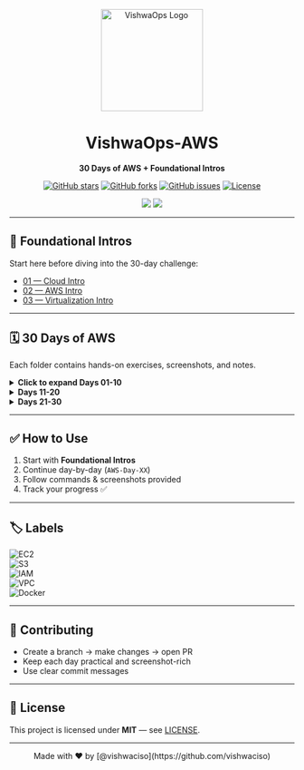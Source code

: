 
<p align="center">
  <img src="./37f49586-ab5d-499f-8943-06cd79c8216e.jpeg" width="180" alt="VishwaOps Logo"/>
</p>




<div align="center">

#  VishwaOps-AWS

**30 Days of AWS + Foundational Intros**

[![GitHub stars](https://img.shields.io/github/stars/vishwaciso/VishwaOps-AWS?style=for-the-badge)](https://github.com/vishwaciso/VishwaOps-AWS/stargazers)
[![GitHub forks](https://img.shields.io/github/forks/vishwaciso/VishwaOps-AWS?style=for-the-badge)](https://github.com/vishwaciso/VishwaOps-AWS/forks)
[![GitHub issues](https://img.shields.io/github/issues/vishwaciso/VishwaOps-AWS?style=for-the-badge)](https://github.com/vishwaciso/VishwaOps-AWS/issues)
[![License](https://img.shields.io/badge/License-MIT-blue.svg?style=for-the-badge)](./LICENSE)

<img src="https://img.shields.io/github/last-commit/vishwaciso/VishwaOps-AWS?style=for-the-badge" />
<img src="https://img.shields.io/badge/AWS-Cloud-orange?style=for-the-badge&logo=amazon-aws&logoColor=white" />

</div>

---

## 📘 Foundational Intros  

Start here before diving into the 30-day challenge:  

- [01 — Cloud Intro](./01-Cloud-Intro/)  
- [02 — AWS Intro](./02-AWS-Intro/)  
- [03 — Virtualization Intro](./03-virtualization-intro/)  

---

## 🗓️ 30 Days of AWS  

Each folder contains hands-on exercises, screenshots, and notes.  

<details>
<summary><b>Click to expand Days 01-10</b></summary>

- [AWS-Day-01](./AWS-Day-01/)  
- [AWS-Day-02](./AWS-Day-02/)  
- [AWS-Day-03](./AWS-Day-03/)  
- [AWS-Day-04](./AWS-Day-04/)  
- [AWS-Day-05](./AWS-Day-05/)  
- [AWS-Day-06](./AWS-Day-06/)  
- [AWS-Day-07](./AWS-Day-07/)  
- [AWS-Day-08](./AWS-Day-08/)  
- [AWS-Day-09](./AWS-Day-09/)  
- [AWS-Day-10](./AWS-Day-10/)  

</details>

<details>
<summary><b>Days 11-20</b></summary>

- [AWS-Day-11](./AWS-Day-11/)  
- [AWS-Day-12](./AWS-Day-12/)  
- [AWS-Day-13](./AWS-Day-13/)  
- [AWS-Day-14](./AWS-Day-14/)  
- [AWS-Day-15](./AWS-Day-15/)  
- [AWS-Day-16](./AWS-Day-16/)  
- [AWS-Day-17](./AWS-Day-17/)  
- [AWS-Day-18](./AWS-Day-18/)  
- [AWS-Day-19](./AWS-Day-19/)  
- [AWS-Day-20](./AWS-Day-20/)  

</details>

<details>
<summary><b>Days 21-30</b></summary>

- [AWS-Day-21](./AWS-Day-21/)  
- [AWS-Day-22](./AWS-Day-22/)  
- [AWS-Day-23](./AWS-Day-23/)  
- [AWS-Day-24](./AWS-Day-24/)  
- [AWS-Day-25](./AWS-Day-25/)  
- [AWS-Day-26](./AWS-Day-26/)  
- [AWS-Day-27](./AWS-Day-27/)  
- [AWS-Day-28](./AWS-Day-28/)  
- [AWS-Day-29](./AWS-Day-29/)  
- [AWS-Day-30](./AWS-Day-30/)  

</details>

---

## ✅ How to Use  

1. Start with **Foundational Intros**  
2. Continue day-by-day (`AWS-Day-XX`)  
3. Follow commands & screenshots provided  
4. Track your progress ✅  

---

## 🏷️ Labels  

![EC2](https://img.shields.io/badge/AWS-EC2-FF9900?logo=amazon-aws&logoColor=white)  
![S3](https://img.shields.io/badge/AWS-S3-569A31?logo=amazon-s3&logoColor=white)  
![IAM](https://img.shields.io/badge/AWS-IAM-232F3E?logo=amazon-aws&logoColor=white)  
![VPC](https://img.shields.io/badge/AWS-VPC-146EB4?logo=amazon-aws&logoColor=white)  
![Docker](https://img.shields.io/badge/Containers-Docker-2496ED?logo=docker&logoColor=white)  

---

## 🤝 Contributing  

- Create a branch → make changes → open PR  
- Keep each day practical and screenshot-rich  
- Use clear commit messages  

---

## 📜 License  

This project is licensed under **MIT** — see [LICENSE](./LICENSE).  

---

<div align="center">  
Made with ❤️ by [@vishwaciso](https://github.com/vishwaciso)  
</div>
